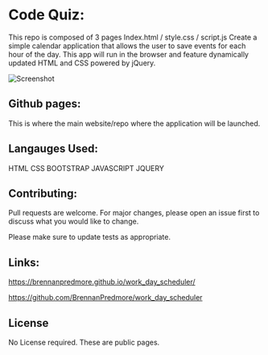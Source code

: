 # Code Quiz:

This repo is composed of 3 pages
Index.html / style.css / script.js 
Create a simple calendar application that allows the user to save events for each hour of the day. This app will run in the browser and feature dynamically updated HTML and CSS powered by jQuery.

![Screenshot](/Users/brennanpredmore/Desktop/work_day_scheduler/assets/images/workDaySchedulerScreenShot.png)

## Github pages:

This is where the main website/repo where the application will be launched.

## Langauges Used:

HTML 
CSS
BOOTSTRAP
JAVASCRIPT
JQUERY

## Contributing:
Pull requests are welcome. For major changes, please open an issue first to discuss what you would like to change.

Please make sure to update tests as appropriate.

## Links:
https://brennanpredmore.github.io/work_day_scheduler/

https://github.com/BrennanPredmore/work_day_scheduler

## License
No License required. These are public pages. 